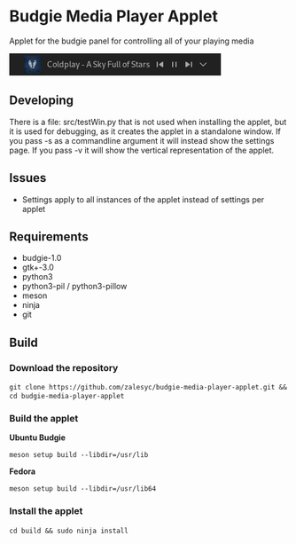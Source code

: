 # Budgie Media Player Applet
Applet for the budgie panel for controlling all of your playing media

![screenshot](screenshot.png)

## Developing
There is a file: src/testWin.py that is not used when installing the applet, but it is used for debugging, as it creates the applet in a standalone window.
If you pass -s as a commandline argument it will instead show the settings page.
If you pass -v it will show the vertical representation of the applet.

## Issues 
- Settings apply to all instances of the applet instead of settings per applet

## Requirements
- budgie-1.0 
- gtk+-3.0
- python3
- python3-pil / python3-pillow
- meson
- ninja
- git

## Build 
### Download the repository
~~~ shell
git clone https://github.com/zalesyc/budgie-media-player-applet.git && cd budgie-media-player-applet
~~~

### Build the applet
**Ubuntu Budgie**
~~~ shell
meson setup build --libdir=/usr/lib
~~~

**Fedora**
~~~ shell
meson setup build --libdir=/usr/lib64
~~~

### Install the applet
~~~ shell
cd build && sudo ninja install
~~~

